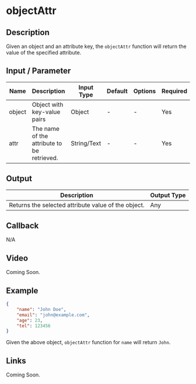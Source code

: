 ﻿# objectAttr

## Description

Given an object and an attribute key, the `objectAttr` function will return the value of the specified attribute. 

## Input / Parameter
    
| Name | Description | Input Type | Default | Options | Required |
| ------ | ------ | ------ | ------ | ------ | ------ |
| object | Object with key-value pairs | Object | - | - | Yes |
| attr | The name of the attribute to be retrieved. | String/Text | - | - | Yes |

## Output   

| Description | Output Type |
| ------ | ------ |
| Returns the selected attribute value of the object. | Any |

## Callback

N/A

## Video

Coming Soon.

## Example

```JSON
{
    "name": "John Doe",
    "email": "john@example.com",
    "age": 23,
    "tel": 123456
}
```

Given the above object, `objectAttr` function for `name` will return `John`. 

## Links

Coming Soon.